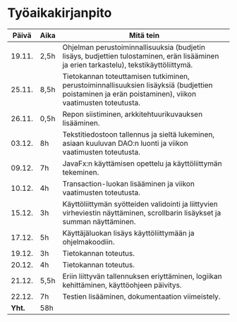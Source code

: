 # Työaikakirjanpito

**Päivä** | **Aika** | **Mitä tein** 
------------ | ------------- | -------------
19.11. | 2,5h | Ohjelman perustoiminnallisuuksia (budjetin lisäys, budjettien tulostaminen, erän lisääminen ja erien tarkastelu), tekstikäyttöliittymä.
25.11. | 8,5h | Tietokannan toteuttamisen tutkiminen, perustoiminnallisuuksien lisäyksiä (budjettien poistaminen ja erän poistaminen), viikon vaatimusten toteutusta.
26.11. | 0,5h | Repon siistiminen, arkkitehtuurikuvauksen lisääminen.
03.12. | 8h | Tekstitiedostoon tallennus ja sieltä lukeminen, asiaan kuuluvan DAO:n luonti ja viikon vaatimusten toteutusta.
09.12. | 7h | JavaFx:n käyttämisen opettelu ja käyttöliittymän tekeminen.
10.12. | 4h | Transaction-luokan lisääminen ja viikon vaatimusten toteutusta.
15.12. | 3h | Käyttöliittymän syötteiden validointi ja liittyvien virheviestin näyttäminen, scrollbarin lisäykset ja summan näyttäminen. 
17.12. | 5h | Käyttäjäluokan lisäys käyttöliittymään ja ohjelmakoodiin.
19.12. | 3h | Tietokannan toteutus.
20.12. | 4h | Tietokannan toteutus.
21.12. | 5,5h | Eriin liittyvän tallennuksen eriyttäminen, logiikan kehittäminen, käyttöohjeen päivitys.
22.12. | 7h | Testien lisääminen, dokumentaation viimeistely.
**Yht.** | 58h |
